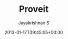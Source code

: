 ---
title: Proveit
author: Jayakrishnan S
type: page
date: 2013-01-17T09:45:05+00:00
slug: /proveit/
---